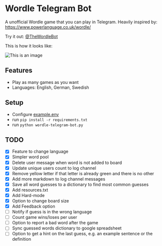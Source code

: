 # Wordle Telegram Bot
A unofficial Wordle game that you can play in Telegram.
Heavily inspired by: https://www.powerlanguage.co.uk/wordle/

Try it out: [@TheWordleBot](https://www.t.me/TheWordleBot)

This is how it looks like:

![This is an image](https://github.com/valenbar/wordle-telegram-bot/blob/main/assets/sample-output.png?raw=true)

## Features
- Play as many games as you want
- Languages: English, German, Swedish

## Setup

- Configure [example.env](https://github.com/valenbar/wordle-telegram-bot/blob/main/example.env)
- run `pip install -r requirements.txt`
- run `python wordle-telegram-bot.py`

## TODO

- [x] Feature to change language
- [x] Simpler word pool
- [x] Delete user message when word is not added to board
- [x] Update unique users count to log channel
- [x] Remove yellow letter if that letter is already green and there is no other
- [x] Add more markdown to log channel messages
- [x] Save all word guesses to a dictionary to find most common guesses
- [x] Add resources.txt
- [x] Add Hard-mode
- [x] Option to change board size
- [x] Add Feedback option
- [ ] Notify if guess is in the wrong language
- [ ] Count game wins/loses per user
- [ ] Option to report a bad word after the game
- [ ] Sync guessed words dictionary to google spreadsheet
- [ ] Option to get a hint on the last guess, e.g. an example sentence or the definition 

